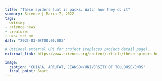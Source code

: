```yaml
---
title: "These spiders hunt in packs. Watch how they do it"
summary: Science | March 7, 2022
tags:
- writing
- science news
- creatures
- UCSC SciCom
date: "2022-03-07T00:00:00Z"

# Optional external URL for project (replaces project detail page).
external_link: https://www.science.org/content/article/these-spiders-hunt-packs-watch-how-they-do-it

image:
  caption: "CHIARA, ARRUFAT, JEANSON/UNIVERSITY OF TOULOUSE/CNRS"
  focal_point: Smart
---
```

